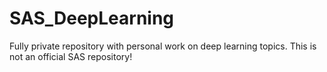 # SAS_DeepLearning
Fully private repository with personal work on deep learning topics. This is not an official SAS repository!
